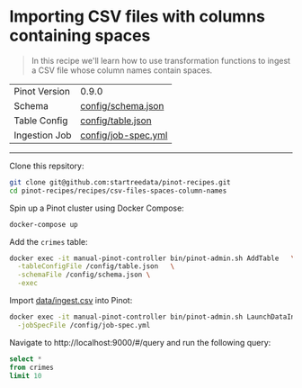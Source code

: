 # Importing CSV files with columns containing spaces

> In this recipe we'll learn how to use transformation functions to ingest a CSV file whose column names contain spaces.

<table>
  <tr>
    <td>Pinot Version</td>
    <td>0.9.0</td>
  </tr>
  <tr>
    <td>Schema</td>
    <td><a href="config/schema.json">config/schema.json</a></td>
  </tr>
    <tr>
    <td>Table Config</td>
    <td><a href="config/table.json">config/table.json</a></td>
  </tr>
      <tr>
    <td>Ingestion Job</td>
    <td><a href="config/job-spec.yml">config/job-spec.yml</a></td>
  </tr>
</table>

***

Clone this repsitory:

```bash
git clone git@github.com:startreedata/pinot-recipes.git
cd pinot-recipes/recipes/csv-files-spaces-column-names
```

Spin up a Pinot cluster using Docker Compose:

```bash
docker-compose up
```

Add the `crimes` table:

```bash
docker exec -it manual-pinot-controller bin/pinot-admin.sh AddTable   \
  -tableConfigFile /config/table.json   \
  -schemaFile /config/schema.json \
  -exec
```

Import [data/ingest.csv](data/import.csv) into Pinot:

```bash
docker exec -it manual-pinot-controller bin/pinot-admin.sh LaunchDataIngestionJob \
  -jobSpecFile /config/job-spec.yml
```

Navigate to http://localhost:9000/#/query and run the following query:

```sql
select * 
from crimes 
limit 10
```
